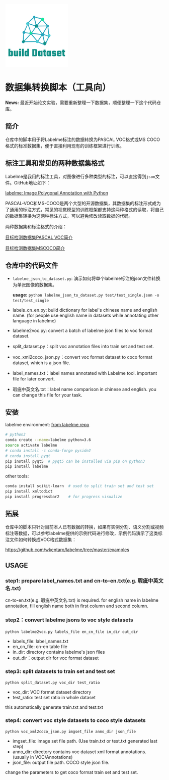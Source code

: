 <img src="logo.png" width="200" >

# 数据集转换脚本（工具向）

**News:** 最近开始论文实验，需要重新整理一下数据集，顺便整理一下这个代码仓库。

## 简介

仓库中的脚本用于将Labelme标注的数据转换为PASCAL VOC格式或MS COCO格式的标准数据集，便于直接利用现有的训练框架进行训练。

## 标注工具和常见的两种数据集格式

Labelme是我用的标注工具，对图像进行多种类型的标注，可以直接得到`json`文件。GitHub地址如下：

[labelme: Image Polygonal Annotation with Python](https://github.com/wkentaro/labelme)

PASCAL-VOC和MS-COCO是两个大型的开源数据集，其数据集的标注形式成为了通用的标注方式，常见的视觉模型的训练框架都支持这两种格式的读取，将自己的数据集转换为这两种标注方式，可以避免修改读取数据的代码。

两种数据集和标注格式的介绍：

[目标检测数据集PASCAL VOC简介](https://arleyzhang.github.io/articles/1dc20586/)

[目标检测数据集MSCOCO简介](https://arleyzhang.github.io/articles/e5b86f16/)


## 仓库中的代码文件

- `labelme_json_to_dataset.py`: 演示如何将单个labelme标注的json文件转换为单张图像的数据集。

  **usage:**  `python labelme_json_to_dataset.py test/test_single.json -o test/test_single`
- labels_cn_en.py: build dictionary for label's chinese name and english name.  (for people use english name in datasets while annotating other language in labelme)
- labelme2voc.py: convert a batch of labelme json files to voc format dataset.
- split_dataset.py：split voc annotation files into train set and test set.
- voc_xml2coco_json.py：convert voc format dataset to coco format dataset, which is a json file.
- label_names.txt：label names annotated with Labelme tool. important file for later convert.
- 瑕疵中英文名.txt：label name comparison in chinese and english. you can change this file for your task.

## 安装

labelme environment:  [from labelme repo](https://github.com/wkentaro/labelme#anaconda) 
```bash
# python3
conda create --name=labelme python=3.6
source activate labelme
# conda install -c conda-forge pyside2
# conda install pyqt
pip install pyqt5  # pyqt5 can be installed via pip on python3
pip install labelme
```

other tools:
```bash
conda install scikit-learn  # used to split train set and test set 
pip install xmltodict
pip install progressbar2    # for progress visualize
```

## 拓展

仓库中的脚本只针对目前本人已有数据的转换，如果有实例分割、语义分割或视频标注等数据，可以参考labelme提供的示例代码进行修改，示例代码演示了这类标注文件如何转换成VOC格式数据集：

https://github.com/wkentaro/labelme/tree/master/examples

## USAGE

### step1: prepare label_names.txt and cn-to-en.txt(e.g. 瑕疵中英文名.txt)

cn-to-en.txt(e.g. 瑕疵中英文名.txt) is required. 
for english name in labelme annotation, fill english name both in first column and second column.

### step2：convert labelme jsons to voc style datasets

`python labelme2voc.py labels_file en_cn_file in_dir out_dir `

- labels_file: label_names.txt
- en_cn_file: cn-en table file
- in_dir: directory contains labelme's json files
- out_dir：output dir for voc format dataset

### step3: split datasets to train set and test set

`python split_dataset.py voc_dir test_ratio`

- voc_dir: VOC format dataset directory
- test_ratio: test set ratio in whole dataset

this automatically generate train.txt and test.txt

### step4: convert voc style datasets to coco style datasets

`python voc_xml2coco_json.py imgset_file anno_dir json_file `

- imgset_file: image set file path. (Use train.txt or test.txt generated last step)
- anno_dir: directory contains voc dataset xml format annotations. (usually in VOC/Annotations)
- json_file: output file path. COCO style json file.

change the parameters to get coco format train set and test set.
